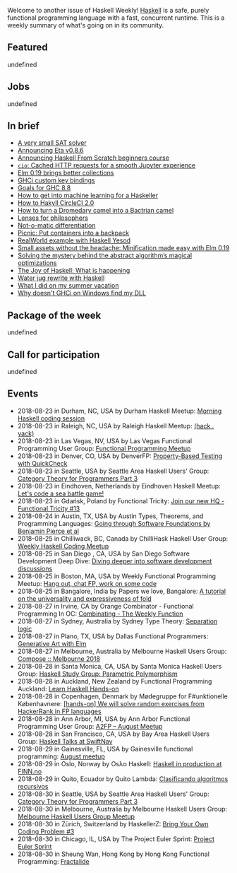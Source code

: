 <!-- 2018-08-23 unpublished -->

Welcome to another issue of Haskell Weekly!
[Haskell](https://haskell-lang.org) is a safe, purely functional programming language with a fast, concurrent runtime.
This is a weekly summary of what's going on in its community.

## Featured

undefined

## Jobs

undefined

## In brief

-   [A very small SAT solver](http://www.cse.chalmers.se/~algehed/blogpostsHTML/SAT.html)
-   [Announcing Eta v0.8.6](https://blog.eta-lang.org/https-blog-eta-lang-org-announcing-eta-v0-8-6-e8b63c92c6ca)
-   [Announcing Haskell From Scratch beginners course](https://mmhaskell.com/blog/2018/8/20/announcing-haskell-from-scratch-beginners-course)
-   [`cio`: Cached HTTP requests for a smooth Jupyter experience](http://nmattia.com/posts/2018-08-21-cio-cached-http-requests-jupyter.html)
-   [Elm 0.19 brings better collections](https://dev.to/skinney/elm-019-brings-better-collections-3320)
-   [GHCi custom key bindings](https://blog.rcook.org/blog/2018/ghci-custom-key-bindings/)
-   [Goals for GHC 8.8](https://mail.haskell.org/pipermail/ghc-devs/2018-August/016120.html)
-   [How to get into machine learning for a Haskeller](https://functor.tokyo/blog/2018-08-21-machine-learning-for-haskellers)
-   [How to Hakyll CircleCI 2.0](https://nazarii.bardiuk.com/posts/hakyll-circle.html)
-   [How to turn a Dromedary camel into a Bactrian camel](https://shiftordie.de/blog/2018/08/17/how-to-transform-camels-purescript-haskell/)
-   [Lenses for philosophers](https://julesh.com/2018/08/16/lenses-for-philosophers/)
-   [Not-o-matic differentiation](https://ajknapp.github.io/2018/08/14/notomatic-differentiation.html)
-   [Picnic: Put containers into a backpack](https://kowainik.github.io/posts/2018-08-19-picnic-put-containers-into-a-backpack)
-   [RealWorld example with Haskell Yesod](https://tzemanovic.gitlab.io/posts/realworld-example-with-haskell-yesod/)
-   [Small assets without the headache: Minification made easy with Elm 0.19](https://elm-lang.org/blog/small-assets-without-the-headache)
-   [Solving the mystery behind the abstract algorithm’s magical optimizations](https://medium.com/@maiavictor/solving-the-mystery-behind-abstract-algorithms-magical-optimizations-144225164b07)
-   [The Joy of Haskell: What is happening](https://joyofhaskell.com/posts/2018-08-06-announcement.html)
-   [Water jug rewrite with Haskell](https://functional.works-hub.com/learn/water-jug-rewrite-with-haskell-part-i-4347a)
-   [What I did on my summer vacation](https://typedr.at/posts/what-i-did-on-my-summer-vacation/)
-   [Why doesn't GHCi on Windows find my DLL](https://hub.zhox.com/posts/why-doesnt-ghc-on-windows-find-my-dll/)

## Package of the week

undefined

## Call for participation

undefined

## Events

- 2018-08-23 in Durham, NC, USA by Durham Haskell Meetup: [Morning Haskell coding session](https://www.meetup.com/Durham-Haskell-Meetup/events/253873255/)
- 2018-08-23 in Raleigh, NC, USA by Raleigh Haskell Meetup: [(hack . yack)](https://www.meetup.com/Raleigh-Haskell-Meetup/events/253464598/)
- 2018-08-23 in Las Vegas, NV, USA by Las Vegas Functional Programming User Group: [Functional Programming Meetup](https://www.meetup.com/las-vegas-functional-programming/events/253697701/)
- 2018-08-23 in Denver, CO, USA by DenverFP: [Property-Based Testing with QuickCheck](https://www.meetup.com/denverfp/events/253873586/)
- 2018-08-23 in Seattle, USA by Seattle Area Haskell Users' Group: [Category Theory for Programmers Part 3](https://www.meetup.com/SEAHUG/events/253049816/)
- 2018-08-23 in Eindhoven, Netherlands by Eindhoven Haskell Meetup: [Let's code a sea battle game!](https://www.meetup.com/Eindhoven-Haskell-Meetup/events/253298183/)
- 2018-08-23 in Gdańsk, Poland by Functional Tricity: [Join our new HQ - Functional Tricity #13 ](https://www.meetup.com/FunctionalTricity/events/253124688/)
- 2018-08-24 in Austin, TX, USA by Austin Types, Theorems, and Programming Languages: [Going through Software Foundations by Benjamin Pierce et al](https://www.meetup.com/Austin-Types-Theorems-and-Programming-Languages/events/251802771/)
- 2018-08-25 in Chilliwack, BC, Canada by ChilliHask Haskell User Group: [Weekly Haskell Coding Meetup](https://www.meetup.com/BC-HUG/events/253933076/)
- 2018-08-25 in San Diego , CA, USA by San Diego Software Development Deep Dive: [Diving deeper into software development discussions ](https://www.meetup.com/San-Diego-Software-Development-Deep-Dive/events/253743545/)
- 2018-08-25 in Boston, MA, USA by Weekly Functional Programming Meetup: [Hang out, chat FP, work on some code](https://www.meetup.com/Weekly-Functional-Programming-Meetup/events/253005374/)
- 2018-08-25 in Bangalore, India by Papers we love, Bangalore: [A tutorial on the universality and expressiveness of fold](https://www.meetup.com/Papers-we-love-Bangalore/events/253785300/)
- 2018-08-27 in Irvine, CA by Orange Combinator - Functional Programming In OC: [Combinating - The Weekly Function](https://www.meetup.com/orange-combinator/events/253997890/)
- 2018-08-27 in Sydney, Australia by Sydney Type Theory: [Separation logic](https://www.meetup.com/Sydney-Type-Theory/events/253329644/)
- 2018-08-27 in Plano, TX, USA by Dallas Functional Programmers: [Generative Art with Elm](https://www.meetup.com/Dallas-Functional-Programmers/events/253267414/)
- 2018-08-27 in Melbourne, Australia by Melbourne Haskell Users Group: [Compose :: Melbourne 2018](https://www.meetup.com/Melbourne-Haskell-Users-Group/events/253742874/)
- 2018-08-28 in Santa Monica, CA, USA by Santa Monica Haskell Users Group: [Haskell Study Group: Parametric Polymorphism](https://www.meetup.com/santa-monica-haskell/events/253816697/)
- 2018-08-28 in Auckland, New Zealand by Functional Programming Auckland: [Learn Haskell Hands-on](https://www.meetup.com/Functional-Programming-Auckland/events/253832786/)
- 2018-08-28 in Copenhagen, Denmark by Mødegruppe for F#unktionelle Københavnere: [[hands-on] We will solve random exercises from HackerRank in FP languages](https://www.meetup.com/MoedegruppeFunktionelleKoebenhavnere/events/252866347/)
- 2018-08-28 in Ann Arbor, MI, USA by Ann Arbor Functional Programming User Group: [A2FP – August Meetup](https://www.meetup.com/AnnArborFP/events/253729076/)
- 2018-08-28 in San Francisco, CA, USA by Bay Area Haskell Users Group: [Haskell Talks at SwiftNav](https://www.meetup.com/Bay-Area-Haskell-Users-Group/events/253256829/)
- 2018-08-29 in Gainesville, FL, USA by Gainesville functional programming: [August meetup](https://www.meetup.com/gnv-fp/events/253559085/)
- 2018-08-29 in Oslo, Norway by Osλo Haskell: [Haskell in production at FINN.no](https://www.meetup.com/Oslo-Haskell/events/252501785/)
- 2018-08-29 in Quito, Ecuador by Quito Lambda: [Clasificando algoritmos recursivos](https://www.meetup.com/Quito-Lambda-Meetup/events/252000157/)
- 2018-08-30 in Seattle, USA by Seattle Area Haskell Users' Group: [Category Theory for Programmers Part 3](https://www.meetup.com/SEAHUG/events/253049820/)
- 2018-08-30 in Melbourne, Australia by Melbourne Haskell Users Group: [Melbourne Haskell Users Group Meetup](https://www.meetup.com/Melbourne-Haskell-Users-Group/events/253165388/)
- 2018-08-30 in Zürich, Switzerland by HaskellerZ: [Bring Your Own Coding Problem #3](https://www.meetup.com/HaskellerZ/events/253928652/)
- 2018-08-30 in Chicago, IL, USA by The Project Euler Sprint: [Project Euler Sprint](https://www.meetup.com/Project-Euler-Sprint/events/253309381/)
- 2018-08-30 in Sheung Wan, Hong Kong by Hong Kong Functional Programming: [Fractalide](https://www.meetup.com/HK-Functional-programming/events/251735985/)
